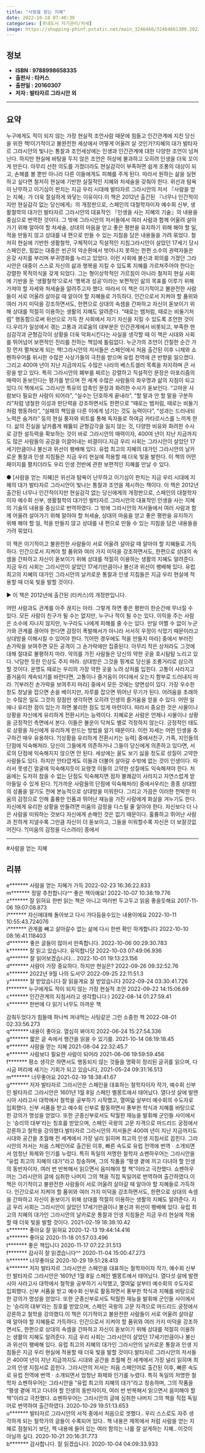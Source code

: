 ```yaml
---
title: "사람을 얻는 지혜"
date: 2022-10-18 07:40:39
categories: [국내도서 자기관리/처세]
image: https://shopping-phinf.pstatic.net/main_3246466/32464661309.20220527031041.jpg
---
```


## **정보**

- **ISBN : 9788998658335**
- **출판사 : 타커스**
- **출판일 : 20160307**
- **저자 : 발타자르 그라시안 외**

------



## **요약**

누구에게도 적이 되지 않는 가장 현실적 조언사람 때문에 힘들고 인간관계에 지친 당신을 위한 책!이기적이고 불완전한 세상에서 어떻게 어울려 살 것인가?지혜의 대가 발타자르 그라시안의 빛나는 통찰과 조언세상에는 인생과 인간관계에 대한 다양한 조언이 넘쳐난다. 하지만 현실에 바탕을 두지 않은 조언은 허상에 불과하고 오히려 인생을 더욱 꼬이게 만든다. 아무리 선한 의도를 가졌더라도 현실감각이 부족하면 쉽게 조롱의 대상이 되고, 손해를 볼 뿐만 아니라 다른 이들에게도 피해를 주게 된다. 따라서 원하는 삶을 실현하고 싶다면 철저히 현실에 기반한 실질적인 지혜와 처세술을 갖춰야 한다. 위선과 탐욕이 난무하고 이기심이 판치는 지금 우리 시대에 발타자르 그라시안의 저서 『사람을 얻는 지혜』가 더욱 절실하게 와닿는 이유이다.이 책은 2012년 출간된 『너무나 인간적이지만 현실감각 없는 당신에게』의 개정판으로, 스페인의 대철학자이자 예수회 신부, 생활철학의 대가인 발타자르 그라시안의 대표작인 『인생을 사는 지혜의 기술』의 내용을 중심으로 번역한 것이다. 그 밖에 그라시안의 저서들에서 여러 사람과 함께 어울려 살아가기 위해 알아야 할 처세술, 상대의 마음을 얻고 좋은 평판을 유지하기 위해 해야 할 일, 적을 만들지 않고 상대를 내 편으로 만들 수 있는 지침을 담은 내용들을 가려 묶었다. 철저히 현실에 기반한 생활철학, 구체적이고 직설적인 지침그라시안이 살았던 17세기 당시 스페인은, 힘없는 대중은 빈곤의 악순환에서 벗어나지 못하는 한편 소수의 권력자들은 온갖 사치를 부리며 부귀영화를 누리고 있었다. 이런 사회에 불신과 회의를 가졌던 그라시안은 대중이 스스로 자신의 삶과 행복을 지킬 수 있도록 지혜를 가르쳐주어야 한다는 강렬한 목적의식을 갖게 되었다. 그는 형이상학적인 가르침이 아니라 철저히 현실 사회에 기반을 둔 ‘생활철학’으로서 ‘행복과 성공’이라는 보편적인 삶의 목표를 이루기 위해 가져야 할 자세와 처세술을 알려주고자 했다. 따라서 이 책은 이기적이고 불완전한 사람들이 서로 어울려 살아갈 때 알아야 할 지혜들로 가득하다. 인간으로서 지켜야 할 품위와 여러 가지 미덕을 강조하면서도, 한편으로 상대의 속셈을 간파하고 자신이 돋보이기 위해 상대를 적절히 이용하는 생활의 지혜도 알려준다. “때로는 뱀처럼, 때로는 비둘기처럼” 행동함으로써 위선으로 가득 찬 사회에서 자기 자신을 지킬 수 있도록 조언한 것이다.우리가 일상에서 겪는 고통과 괴로움의 대부분은 인간관계에서 비롯되고, 부족한 현심감각과 균형감각이 상황을 더욱 악화시킨다는 사실을 생각할 때 이 책은 시대와 사회를 뛰어넘어 보편적인 진리를 전하는 책임에 틀림없다.  누군가의 조언이 간절한 순간 가장 먼저 펼쳐보게 되는 책!그라시안의 저서들은 스페인에서 처음 출간된 이후 니체와 쇼펜하우어를 위시한 수많은 사상가들의 극찬을 받으며 유럽 전역에 큰 반향을 일으켰다. 그리고 400여 년이 지난 지금까지도 수많은 나라의 베스트셀러 목록을 차지하며 큰 사랑을 받고 있다. 특히 그라시안의 폐부를 찌르는 강렬하고 직설적인 문장은 아포리즘의 매력이 돋보인다는 평가를 받으며 전 세계 수많은 사람들의 좌우명과 삶의 지침이 되고 있다.이 책에서도 그라시안 특유의 압축인 문장과 화려한 수사가 돋보인다. “고마운 사람보다 필요한 사람이 되어라”, “실수는 단호하게 끝내라”, “할 말과 안 할 말을 구분하라”처럼 냉철한 이성과 판단력을 강조하면서도 한편으로 “때로는 뱀처럼, 때로는 비둘기처럼 행동하라”, “실패의 책임을 다른 이에게 넘기는 것도 능력이다”, “성과는 드러내되 노력은 숨겨라” 등의 현실 풍자와 위트를 통해 독자들로 하여금 카타르시스를 느끼게 한다. 삶의 진실을 날카롭게 꿰뚫되 균형감각을 잃지 않는 것, 다양한 비유와 화려한 수사로 강한 설득력을 확보하는 것이 바로 그라시안의 매력이자, 400여 년이 지난 지금까지도 많은 사람들의 공감을 이끌어내는 비결이다.지금 우리 사회는 그라시안이 살았던 17세기만큼이나 불신과 위선이 팽배해 있다. 유럽 최고의 지혜의 대가인 그라시안의 날카로운 통찰과 인생 지침들은 지금 우리 현실에 적용할 때 더욱 빛을 발한다. 이 책의 어떤 페이지를 펼치더라도 우리 인생 전반에 관한 보편적인 지혜를 만날 수 있다.

● [사람을 얻는 지혜]은 위선과 탐욕이 난무하고 이기심이 판치는 지금 우리 시대에 지혜의 대가 발타자르 그라시안이 빛나는 통찰과 조언을 제시하는 책이다. 이 책은 2012년 출간된 너무나 인간적이지만 현실감각 없는 당신에게의 개정판으로, 스페인의 대철학자이자 예수회 신부, 생활철학의 대가인 발타자르 그라시안의 대표작인 인생을 사는 지혜의 기술의 내용을 중심으로 번역하였다. 그 밖에 그라시안의 저서들에서 여러 사람과 함께 어울려 살아가기 위해 알아야 할 처세술, 상대의 마음을 얻고 좋은 평판을 유지하기 위해 해야 할 일, 적을 만들지 않고 상대를 내 편으로 만들 수 있는 지침을 담은 내용들을 가려 묶었다. 

이 책은 이기적이고 불완전한 사람들이 서로 어울려 살아갈 때 알아야 할 지혜들로 가득하다. 인간으로서 지켜야 할 품위와 여러 가지 미덕을 강조하면서도, 한편으로 상대의 속셈을 간파하고 자신이 돋보이기 위해 상대를 적절히 이용하는 생활의 지혜도 알려준다. 지금 우리 사회는 그라시안이 살았던 17세기만큼이나 불신과 위선이 팽배해 있다. 유럽 최고의 지혜의 대가인 그라시안의 날카로운 통찰과 인생 지침들은 지금 우리 현실에 적용할 때 더욱 빛을 발할 것이다.

▶ 이 책은 2012년에 출간된 (타커스)의 개정판입니다.

어떤 사람과도 관계를 아주 끊지는 마라. 그렇게 하면 좋은 평판이 한순간에 무너질 수 있다. 모든 사람이 친구가 될 수는 없지만, 누구나 적이 될 수는 있다. 이익을 주는 사람은 소수에 지나지 않지만, 누구라도 나에게 피해를 줄 수는 있다. 만일 어쩔 수 없이 누군가와 관계를 끊어야 한다면 감정이 폭발해서가 아니라 서서히 우정이 식었기 때문이라고 상대방을 이해시킬 수 있어야 한다. ?[어떤 경우에도 적을 만들지 마라] 중에서 부러진 손가락을 보여주면 모든 공격이 그 손가락에만 집중된다. 아무리 작은 상처라도 그것에 대해 절대로 불평하지 마라. 악의를 가진 사람들은 당신의 약한 곳을 호시탐탐 노리고 있다. 낙담한 듯한 인상도 주지 마라. 상대방은 그것을 핑계로 당신을 조롱거리로 삼으려 할 것이다. 운명도 때로는 우리의 가장 약한 곳을 노려 상처를 입힌다. 고통이 사라지고 즐거움이 계속되기를 바란다면, 고통이나 즐거움이 어디에서 오는지 함부로 드러내지 마라. ?[부러진 손가락을 보여주지 마라] 중에서 모든 것에는 양면성이 있다. 가장 우수한 창도 창날을 잡으면 손을 베이지만, 자루를 잡으면 뛰어난 무기가 된다. 어려움을 초래하는 수많은 일도 그것의 장점만 생각하면 오히려 인생의 즐거움을 얻을 수 있다. 어떤 일에나 유리한 점이 있는가 하면 불리한 점도 있게 마련이다. 따라서 중요한 것은 사물이나 상황을 자신에게 유리하게 전환시키는 능력이다. 지혜로운 사람은 언제나 사물이나 상황을 긍정적인 측면에서 본다. 이들은 불운이 닥쳐도 별로 걱정하지 않는다. 긍정적인 태도로 상황을 자신에게 유리하게 만드는 방법을 알기 때문이다. 이런 자세는 어떤 인생을 추구하건 매우 유용하다. ?[상황을 유리하게 전환시키는 능력] 중에서친구, 가족, 지인들의 단점에 익숙해져라. 당신이 그들에게 의존하거나 그들이 당신에게 의존하고 있다면, 서로의 단점에 익숙해지지 않으면 안 된다. 세상에는 꼴도 보기 싫을 정도로 성질이 고약한 사람들도 있다. 하지만 안타깝게도 이들과 더불어 살아갈 수밖에 없는 것이 인생이다. 따라서 못생긴 얼굴에 익숙해지듯이 요령껏 이들의 고약한 성질에도 익숙해져야 한다. 처음에는 도저히 참을 수 없는 단점도 익숙해지면 점차 불쾌감이 사라지고 자연스럽게 받아들일 수 있게 된다. ?[가까운 사람들의 단점에 익숙해져라] 중에서우리는 종종 상대방의 성품을 알기도 전에 본능적으로 상대방을 미워한다. 그리고 가끔은 이러한 천박한 미움의 감정으로 인해 훌륭한 인품과 뛰어난 재능을 가진 사람에게 화살을 겨누기도 한다. 자신에게 유리한 상황을 만들려면 미움의 감정을 다스릴 줄 알아야 한다. 자신보다 더 나은 사람을 미워하는 것보다 자신에게 손해인 것은 없기 때문이다. 훌륭하고 뛰어난 사람과 친하게 지낼수록 그만큼 자신이 더 돋보이고, 그들을 미워할수록 자신은 더 보잘것없어진다. ?[미움의 감정을 다스려라] 중에서

------

#사람을 얻는 지혜


## **리뷰** 

  e******* 사람을 얻는 지혜가 가득 2022-02-23 16:36:22.833 <br/>  m******* 정말 추천합니다^^ 좋은 책이예요! 2022-10-07 10:38:19.776 <br/>  z******* 잘 읽혀요 한번 읽는 책은 아니고 여러번 두고두고 읽음 좋을듯해요 2017-11-06 19:07:08.873 <br/>  l******* 자신에대해 돌아보고 다시 가다듬을수있는 내용이에요 2022-10-11 10:55:43.724076 <br/>  i******* 관계를 빼고 살아갈수 없는 삶에 다시 한번 확인 하게합니다 2022-10-10 08:16:41.118403 <br/>  d******* 좋은 글들이 많아서 만족합니다. 2022-10-06 00:29:30.783 <br/>  k******* 잘 읽고 있습니다. 유익합니당 2022-10-03 07:49:06.936 <br/>  q******* 잘 읽어보겠습니다... 2022-10-01 19:13:23.156 <br/>  d******* 사람이 가장 중요하다. 하지만 현실은? 2022-09-26 09:32:52.76 <br/>  x******* 2022년 9월 나의 도서♡ 2022-09-25 22:11:51.3 <br/>  y******* 잘 받았습니다 잘 읽을게요 잘 받았습니다 2022-09-24 03:30:41.726 <br/>  f******* 누구에게도 적이 되지 않는 가장 현실적 조언 2022-09-22 14:15:06.69 <br/>  c******* 인간관계의 지침서라고 생각합니다:) 2022-08-14 01:27:59.41 <br/>  x******* 한번에 다 읽기 너무도 아까운 책

감춰두었다가 힘들때 하나씩 꺼내먹는 사탕같은
그런 소중한 책 2022-08-01 02:33:56.273 <br/>  q******* 내용이 좋아요. 열심히 봐야지 2022-06-24 15:27:54.336 <br/>  g******* 짧은 글 속에서 행간을 읽을 수 있기를. 2021-10-14 08:19:18.45 <br/>  e******* 사람을 얻는 지혜 2021-08-04 22:32:45.7 <br/>  e******* 사람보다 필요한 사람이 되어라 2021-06-06 19:59:59.456 <br/>  f******* 평소 생각은 하면서도 행동되지 않는 것들을 명확히 정리된 글귀를 읽으며, 다시금 머리에 새기는 기회가 되고 있습니다, 2021-05-24 09:31:16.513 <br/>  m******* 너무좋아요 2021-02-19 18:38:41.67 <br/>  g******* 저자 발타자르 그라시안은 스페인을 대표하는 철학자이자 작가, 예수회 신부인 발타자르 그라시안은 1601년 1월 8일 스페인 벨몽트에서 태어났다. 열다섯 살에 발렌시아 사라고사 대학에서 철학을 공부하기 시작했고, 열여덟 살부터 예수회의 수도자로 입회했다. 신부 서품을 받고 예수회 신부로 활동하면서 풍부한 학식과 지혜를 바탕으로 한 강의가 명성을 얻었다. 또한 군종신부로서도 탁월한 재능을 발휘해 군인들 사이에서는 ‘승리의 대부’라는 칭호를 받았으며, 스페인 국왕의 고문 자격으로 마드리드 궁정에서 강론하고 철학을 강의했다.발타자르 그라시안의 저서들은 400여 년이 지난 지금까지도 시대와 공간을 초월해 전 세계에서 가장 널리 읽히며 최고의 인생 지침서로 꼽힌다. 그라시안의 저서는 처음 스페인어로 출간된 이후, 빠른 속도로 유럽 전역에 번역ㆍ소개되면서 엄청난 화제와 인기를 누렸다. 특히 독일의 저명한 철학자 쇼펜하우어는 그라시안을 “유럽 최고의 지혜의 대가”라고 칭송하며, 그의 작품을 “평생 곁에 끼고 다녀야 할 인생의 동반자이자, 여러 번 반복해서 읽으면서 음미해야 할 책”이라고 극찬했다. 쇼펜하우어는 그라시안의 글에 심취한 나머지 그의 책을 직접 독일어로 번역하여 출간하였다.이 책은 이기적이고 불완전한 사람들이 서로 어울려 살아갈 때 알아야 할 지혜들로 가득하다. 인간으로서 지켜야 할 품위와 여러 가지 미덕을 강조하면서도, 한편으로 상대의 속셈을 간파하고 자신이 돋보이기 위해 상대를 적절히 이용하는 생활의 지혜도 알려준다. 지금 우리 사회는 그라시안이 살았던 17세기만큼이나 불신과 위선이 팽배해 있다. 유럽 최고의 지혜의 대가인 그라시안의 날카로운 통찰과 인생 지침들은 지금 우리 현실에 적용할 때 더욱 빛을 발할 것이다. 2021-02-19 18:38:10.42 <br/>  s******* 좋아요 잘 읽혀요 2020-12-13 19:44:14.416 <br/>  x******* 좋아요 2020-11-18 01:57:03.496 <br/>  t******* 좋은 책입니다 2020-11-17 07:22:31.513 <br/>  f******* 감사히 잘 읽겠습니다^^ 2020-11-04 15:00:47.273 <br/>  h******* 너무좋아요 2020-10-29 19:51:28.413 <br/>  k******* 저자 발타자르 그라시안은 스페인을 대표하는 철학자이자 작가, 예수회 신부인 발타자르 그라시안은 1601년 1월 8일 스페인 벨몽트에서 태어났다. 열다섯 살에 발렌시아 사라고사 대학에서 철학을 공부하기 시작했고, 열여덟 살부터 예수회의 수도자로 입회했다. 신부 서품을 받고 예수회 신부로 활동하면서 풍부한 학식과 지혜를 바탕으로 한 강의가 명성을 얻었다. 또한 군종신부로서도 탁월한 재능을 발휘해 군인들 사이에서는 ‘승리의 대부’라는 칭호를 받았으며, 스페인 국왕의 고문 자격으로 마드리드 궁정에서 강론하고 철학을 강의했다.이 책은 이기적이고 불완전한 사람들이 서로 어울려 살아갈 때 알아야 할 지혜들로 가득하다. 인간으로서 지켜야 할 품위와 여러 가지 미덕을 강조하면서도, 한편으로 상대의 속셈을 간파하고 자신이 돋보이기 위해 상대를 적절히 이용하는 생활의 지혜도 알려준다. 지금 우리 사회는 그라시안이 살았던 17세기만큼이나 불신과 위선이 팽배해 있다. 유럽 최고의 지혜의 대가인 그라시안의 날카로운 통찰과 인생 지침들은 지금 우리 현실에 적용할 때 더욱 빛을 발할 것이다.발타자르 그라시안의 저서들은 400여 년이 지난 지금까지도 시대와 공간을 초월해 전 세계에서 가장 널리 읽히며 최고의 인생 지침서로 꼽힌다. 그라시안의 저서는 처음 스페인어로 출간된 이후, 빠른 속도로 유럽 전역에 번역ㆍ소개되면서 엄청난 화제와 인기를 누렸다. 특히 독일의 저명한 철학자 쇼펜하우어는 그라시안을 “유럽 최고의 지혜의 대가”라고 칭송하며, 그의 작품을 “평생 곁에 끼고 다녀야 할 인생의 동반자이자, 여러 번 반복해서 읽으면서 음미해야 할 책”이라고 극찬했다. 쇼펜하우어는 그라시안의 글에 심취한 나머지 그의 책을 직접 독일어로 번역하여 출간하였다. 2020-10-29 19:51:13.653 <br/>  u******* 발타자르 그라시안의 서적 중에서 처음으로 겟했다.. 우리 스스로도 자주 생각하게 되는 철학가의 글들이 수록되어 있다.. 책 내용은 제목에서 처럼 사람을 얻는 지혜로 점철되기 보단, 책 내용에 들어 있는 여러 함의는 나를 잘 살게하는 지혜.. 이것이 아닐까 싶다. 2020-10-21 20:16:31.773 <br/>  b******* 감사합니다. 잘 읽겠습니다. 2020-10-04 04:09:33.933 <br/>
